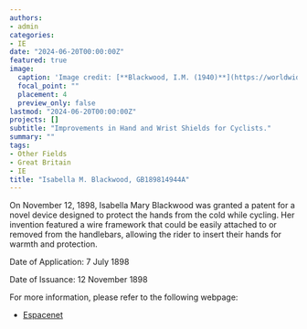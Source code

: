 ```yaml
---
authors:
- admin
categories:
- IE
date: "2024-06-20T00:00:00Z"
featured: true
image:
  caption: 'Image credit: [**Blackwood, I.M. (1940)**](https://worldwide.espacenet.com/patent/search/family/032140692/publication/GB189814944A?q=pn%3DGB189814944A)'
  focal_point: ""
  placement: 4
  preview_only: false
lastmod: "2024-06-20T00:00:00Z"
projects: []
subtitle: "Improvements in Hand and Wrist Shields for Cyclists."
summary: ""
tags:
- Other Fields
- Great Britain
- IE
title: "Isabella M. Blackwood, GB189814944A"
---
```

On November 12, 1898, Isabella Mary Blackwood was granted a patent for a novel device designed to protect the hands from the cold while cycling. Her invention featured a wire framework that could be easily attached to or removed from the handlebars, allowing the rider to insert their hands for warmth and protection.

Date of Application: 7 July 1898

Date of Issuance: 12 November 1898

For more information, please refer to the following webpage: 

- [Espacenet](https://worldwide.espacenet.com/patent/search/family/032140692/publication/GB189814944A?q=pn%3DGB189814944A)